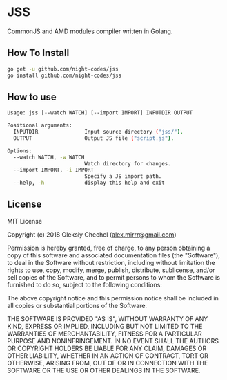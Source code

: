 # JSS
CommonJS and AMD modules compiler written in Golang.

## How To Install
```bash
go get -u github.com/night-codes/jss
go install github.com/night-codes/jss
```

## How to use

```bash
Usage: jss [--watch WATCH] [--import IMPORT] INPUTDIR OUTPUT

Positional arguments:
  INPUTDIR               Input source directory ("jss/").
  OUTPUT                 Output JS file ("script.js").

Options:
  --watch WATCH, -w WATCH
                         Watch directory for changes.
  --import IMPORT, -i IMPORT
                         Specify a JS import path.
  --help, -h             display this help and exit
```


## License

MIT License

Copyright (c) 2018 Oleksiy Chechel (alex.mirrr@gmail.com)

Permission is hereby granted, free of charge, to any person obtaining a copy
of this software and associated documentation files (the "Software"), to deal
in the Software without restriction, including without limitation the rights
to use, copy, modify, merge, publish, distribute, sublicense, and/or sell
copies of the Software, and to permit persons to whom the Software is
furnished to do so, subject to the following conditions:

The above copyright notice and this permission notice shall be included in all
copies or substantial portions of the Software.

THE SOFTWARE IS PROVIDED "AS IS", WITHOUT WARRANTY OF ANY KIND, EXPRESS OR
IMPLIED, INCLUDING BUT NOT LIMITED TO THE WARRANTIES OF MERCHANTABILITY,
FITNESS FOR A PARTICULAR PURPOSE AND NONINFRINGEMENT. IN NO EVENT SHALL THE
AUTHORS OR COPYRIGHT HOLDERS BE LIABLE FOR ANY CLAIM, DAMAGES OR OTHER
LIABILITY, WHETHER IN AN ACTION OF CONTRACT, TORT OR OTHERWISE, ARISING FROM,
OUT OF OR IN CONNECTION WITH THE SOFTWARE OR THE USE OR OTHER DEALINGS IN THE
SOFTWARE.
